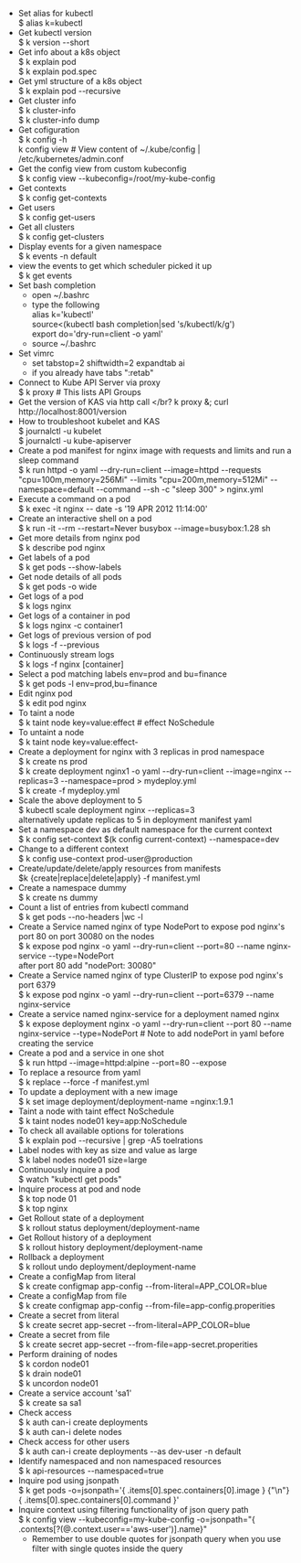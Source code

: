 - Set alias for kubectl </br>$ alias k=kubectl
- Get kubectl version </br> $ k version --short
- Get info about a k8s object </br> $ k explain pod </br> $ k explain pod.spec
- Get yml structure of a k8s object </br> $ k explain pod --recursive
- Get cluster info </br> $ k cluster-info </br> $ k cluster-info dump
- Get cofiguration </br> $ k config -h </br> k config view # View content of ~/.kube/config | /etc/kubernetes/admin.conf
- Get the config view from custom kubeconfig </br> $ k config view --kubeconfig=/root/my-kube-config
- Get contexts </br> $ k config get-contexts
- Get users </br> $ k config get-users
- Get all clusters </br> $ k config get-clusters
- Display events for a given namespace </br> $ k events -n default
- view the events to get which scheduler picked it up </br> $ k get events
- Set bash completion
   - open ~/.bashrc
   - type the following  </br>alias k='kubectl'</br>source<(kubectl bash completion|sed 's/kubectl/k/g')</br>export do='dry-run=client -o yaml'
   - source ~/.bashrc
- Set vimrc
   - set tabstop=2 shiftwidth=2 expandtab ai  
   - if you already have tabs ":retab"
- Connect to Kube API Server via proxy </br> $ k proxy # This lists API Groups
- Get the version of KAS via http call </br? k proxy &; curl http://localhost:8001/version
- How to troubleshoot kubelet and KAS </br> $ journalctl -u kubelet </br> $ journalctl -u kube-apiserver
- Create a pod manifest for nginx  image with requests and limits and run a sleep command </br> $ k run httpd -o yaml --dry-run=client --image=httpd --requests "cpu=100m,memory=256Mi" --limits "cpu=200m,memory=512Mi" --namespace=default --command --sh -c "sleep 300" > nginx.yml
- Execute a command on a pod </br> $ k exec -it nginx -- date -s '19 APR 2012 11:14:00'
- Create an interactive shell on a pod </br> $ k run -it --rm --restart=Never busybox --image=busybox:1.28 sh
- Get more details from nginx pod </br> $ k describe pod nginx
- Get labels of a pod </br> $ k get pods --show-labels
- Get node details of all pods </br> $ k get pods -o wide
- Get logs of a pod </br> $ k logs nginx
- Get logs of a container in pod </br> $ k logs nginx -c container1
- Get logs of previous version of pod </br> $ k logs -f --previous
- Continuously stream logs </br> $ k logs -f nginx [container]
- Select a pod matching labels env=prod and bu=finance </br> $ k get pods -l env=prod,bu=finance
- Edit nginx pod </br> $ k edit pod nginx
- To taint a node </br> $ k taint node <nodename> key=value:effect   # effect NoSchedule
- To untaint a node </br> $ k taint node <nodename> key=value:effect-
- Create a deployment for nginx with 3 replicas in prod namespace </br> $ k create ns prod </br> $ k create deployment nginx1 -o yaml --dry-run=client --image=nginx --replicas=3 --namespace=prod > mydeploy.yml </br> $ k create -f mydeploy.yml
- Scale the above deployment to 5 </br> $ kubectl scale deployment nginx --replicas=3 </br> alternatively update replicas to 5 in deployment manifest yaml
- Set a namespace dev as default namespace for the current context </br> $ k config set-context $(k config current-context) --namespace=dev
- Change to a different context </br> $ k config use-context prod-user@production
- Create/update/delete/apply resources from manifests </br> $k {create|replace|delete|apply} -f manifest.yml
- Create a namespace dummy </br> $ k create ns dummy
- Count a list of entries from kubectl command </br> $ k get pods --no-headers |wc -l
- Create a Service named nginx of type NodePort to expose pod nginx's port 80 on port 30080 on the nodes </br> $ k expose pod nginx -o yaml --dry-run=client --port=80 --name nginx-service --type=NodePort </br> after port 80 add "nodePort: 30080"
- Create a Service named nginx of type ClusterIP to expose pod nginx's port 6379 </br> $ k expose pod nginx -o yaml --dry-run=client --port=6379 --name nginx-service 
- Create a service named nginx-service for a deployment named nginx </br> $ k expose deployment nginx -o yaml --dry-run=client --port 80 --name nginx-service --type=NodePort   # Note to add nodePort in yaml before creating the service
- Create a pod and a service in one shot </br> $ k run httpd --image=httpd:alpine --port=80 --expose 
- To replace a resource from yaml </br> $ k replace --force -f manifest.yml
- To update a deployment with a new image </br> $ k set image deployment/deployment-name <container-name>=nginx:1.9.1
- Taint a node with taint effect NoSchedule </br> $ k taint nodes node01 key=app:NoSchedule
- To check all available options for tolerations </br> $ k explain pod --recursive | grep -A5 toelrations
- Label nodes with key as size and value as large </br> $ k label nodes node01 size=large
- Continuously inquire a pod </br> $ watch "kubectl get pods" 
- Inquire process at pod and node </br> $ k top node 01 </br> $ k top nginx
- Get Rollout state of a deployment </br> $ k rollout status deployment/deployment-name
- Get Rollout history of a deployment </br> $ k rollout history deployment/deployment-name
- Rollback a deployment </br> $ k rollout undo deployment/deployment-name
- Create a configMap from literal </br> $ k create configmap app-config --from-literal=APP_COLOR=blue
- Create a configMap from file </br> $ k create configmap app-config --from-file=app-config.properities
- Create a secret from literal </br> $ k create secret app-secret --from-literal=APP_COLOR=blue
- Create a secret from file </br> $ k create secret app-secret --from-file=app-secret.properities
- Perform draining of nodes </br> $ k cordon node01 </br> $ k drain node01 </br> $ k uncordon node01
- Create a service account 'sa1' </br> $ k create sa sa1
- Check access </br> $ k auth can-i create deployments </br> $ k auth can-i delete nodes
- Check access for other users </br> $ k auth can-i create deployments --as dev-user -n default
- Identify namespaced and non namespaced resources </br> $ k api-resources --namespaced=true
- Inquire pod using jsonpath </br> $ k get pods -o=jsonpath='{ .items[0].spec.containers[0].image } {"\n"}{ .items[0].spec.containers[0].command }'
- Inquire context using filtering functionality of json query path </br> $ k config view --kubeconfig=my-kube-config -o=jsonpath="{ .contexts[?(@.context.user=='aws-user')].name}"   
    - Remember to use double quotes for jsonpath query when you use filter with single quotes inside the query
